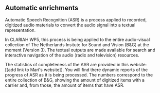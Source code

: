 ## Automatic enrichments

Automatic Speech Recognition (ASR) is a process applied to recorded, digitized audio materials to convert the audio signal into a textual representation.

In CLARIAH WP5, this process is being applied to the entire audio-visual collection of The Netherlands Insitute for Sound and Vision (B&G) at the moment (Version 3). The textual outputs are made available for search and interactive navigation of the audio (radio and television) resources.

The statistics of completeness of the ASR are provided in this website: [[add link to Mari's website]]. You will find there dynamic reports of the progress of ASR as it is being processed. The numbers correspond to the entire collection of B&G, showing the amount of digitized items with a carrier and, from those, the amount of items that have ASR.